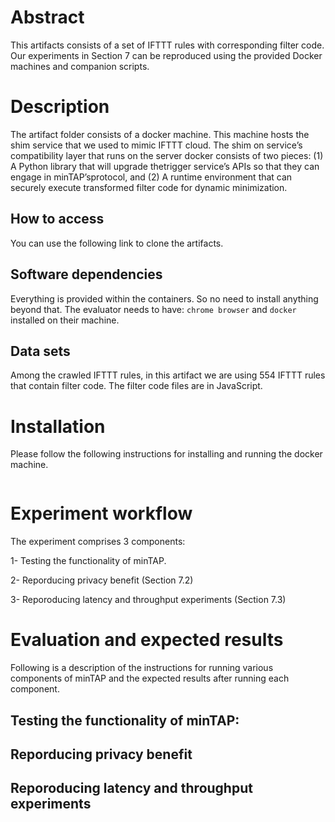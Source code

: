 # Abstract
This artifacts consists of a set of IFTTT rules with corresponding filter code. Our experiments in Section 7 can be reproduced using the provided Docker machines and companion scripts.

# Description
The artifact folder consists of a docker machine. This machine hosts the shim service that we used to mimic IFTTT cloud. The shim on service’s compatibility layer that runs on the server docker consists of two pieces: (1) A Python library that will upgrade thetrigger service’s APIs so that they can engage in minTAP’sprotocol, and (2) A runtime environment that can securely execute transformed filter code for dynamic minimization.

<!-- 1- **The first docker machine** runs the client browser extension. We implement the client as a Chrome extension that monitors the user’s interactions withthe IFTTT webpage by analyzing the endpoints being visited. For example, it will launch the authorization phase if the user visits URLs like ifttt.com/[service]/redirect_to_connect.    -->

## How to access
You can use the following link to clone the artifacts. 
## Software dependencies
Everything is provided within the containers. So no need to install anything beyond that. The evaluator needs to have: `chrome browser` and `docker` installed on their machine. 

## Data sets
Among the crawled IFTTT rules, in this artifact we are using 554 IFTTT rules that contain filter code. The filter code files are in JavaScript.
#  Installation
Please follow the following instructions for installing and running the docker machine.

```

```

# Experiment workflow
The experiment comprises 3 components:  

1- Testing the functionality of minTAP. 

2- Reporducing privacy benefit (Section 7.2)

3- Reporoducing latency and throughput experiments (Section 7.3)



# Evaluation and expected results
Following is a description of the instructions for running various components of minTAP and the expected results after running each component.
## Testing the functionality of minTAP:

## Reporducing privacy benefit

## Reporoducing latency and throughput experiments

